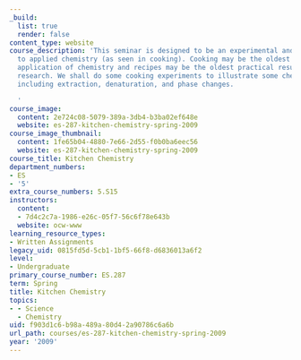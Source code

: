 ```yaml
---
_build:
  list: true
  render: false
content_type: website
course_description: 'This seminar is designed to be an experimental and hands-on approach
  to applied chemistry (as seen in cooking). Cooking may be the oldest and most widespread
  application of chemistry and recipes may be the oldest practical result of chemical
  research. We shall do some cooking experiments to illustrate some chemical principles,
  including extraction, denaturation, and phase changes.

  '
course_image:
  content: 2e724c08-5079-389a-3db4-b3ba02ef648e
  website: es-287-kitchen-chemistry-spring-2009
course_image_thumbnail:
  content: 1fe65b04-4880-7e66-2d55-f0b0ba6eec56
  website: es-287-kitchen-chemistry-spring-2009
course_title: Kitchen Chemistry
department_numbers:
- ES
- '5'
extra_course_numbers: 5.S15
instructors:
  content:
  - 7d4c2c7a-1986-e26c-05f7-56c6f78e643b
  website: ocw-www
learning_resource_types:
- Written Assignments
legacy_uid: 0815fd5d-5cb1-1bf5-66f8-d6836013a6f2
level:
- Undergraduate
primary_course_number: ES.287
term: Spring
title: Kitchen Chemistry
topics:
- - Science
  - Chemistry
uid: f903d1c6-b98a-489a-80d4-2a90786c6a6b
url_path: courses/es-287-kitchen-chemistry-spring-2009
year: '2009'
---
```


